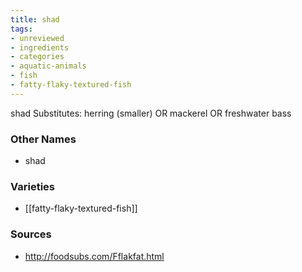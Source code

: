 ```yaml
---
title: shad
tags:
- unreviewed
- ingredients
- categories
- aquatic-animals
- fish
- fatty-flaky-textured-fish
---
```

shad Substitutes: herring (smaller) OR mackerel OR freshwater bass

### Other Names

* shad

### Varieties

* [[fatty-flaky-textured-fish]]

### Sources
* http://foodsubs.com/Fflakfat.html
